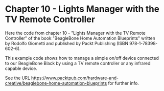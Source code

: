 Chapter 10 - Lights Manager with the TV Remote Controller
=========================================================

Here the code from chapter 10 - "Lights Manager with the TV Remote
Controller" of the book "BeagleBone Home Automation Blueprints"
written by Rodolfo Giometti and published by Packt Publishing (ISBN
978-1-78398-602-6).

This example code shows how to manage a simple on/off device connected
to our BeagleBone Black by using a TV remote controller or any
infrared capable device.

See the URL
https://www.packtpub.com/hardware-and-creative/beaglebone-home-automation-blueprints
for further info.
